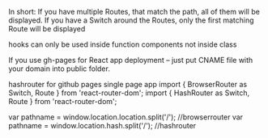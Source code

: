In short:
If you have multiple Routes, that match the path, all of them will be displayed.
If you have a Switch around the Routes, only the first matching Route will be displayed


hooks can only be used inside function components not inside class

If you use gh-pages for React app deployment – just put CNAME file with your domain into public folder.

hashrouter for github pages single page app
import { BrowserRouter as  Switch, Route } from 'react-router-dom';
import { HashRouter as  Switch, Route } from 'react-router-dom';


var pathname = window.location.location.split('/'); //browserrouter
var pathname = window.location.hash.split('/'); //hashrouter